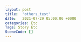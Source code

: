```yaml
---
layout: post
title:  "others_test"
date:   2021-07-29 05:00:00 +0000
categories: Etc
Tags: Story Etc
SceneCode: []
---
```

